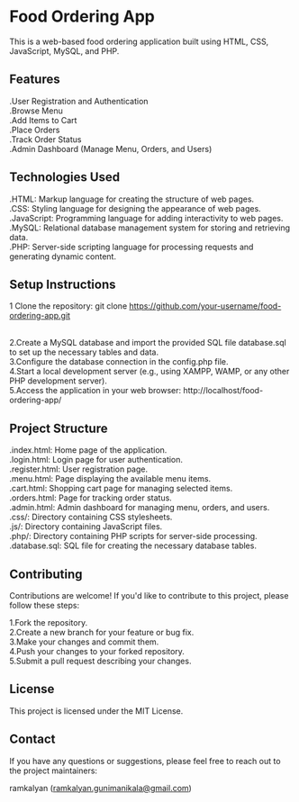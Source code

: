 # Food Ordering App

This is a web-based food ordering application built using HTML, CSS, JavaScript, MySQL, and PHP.

## Features
.User Registration and Authentication
<br>.Browse Menu
<br>.Add Items to Cart
<br>.Place Orders
<br>.Track Order Status
<br>.Admin Dashboard (Manage Menu, Orders, and Users)

 ## Technologies Used
 .HTML: Markup language for creating the structure of web pages.
 <br>.CSS: Styling language for designing the appearance of web pages.
 <br>.JavaScript: Programming language for adding interactivity to web pages.
 <br>.MySQL: Relational database management system for storing and retrieving data.
 <br>.PHP: Server-side scripting language for processing requests and generating dynamic content.

 ## Setup Instructions
 1 Clone the repository:
 git clone https://github.com/your-username/food-ordering-app.git


 <br>2.Create a MySQL database and import the provided SQL file database.sql to set up the necessary tables and data.
 <br>3.Configure the database connection in the config.php file.
 <br>4.Start a local development server (e.g., using XAMPP, WAMP, or any other PHP development server).
 <br>5.Access the application in your web browser:
 http://localhost/food-ordering-app/

## Project Structure
.index.html: Home page of the application.
<br>.login.html: Login page for user authentication.
<br>.register.html: User registration page.
<br>.menu.html: Page displaying the available menu items.
<br>.cart.html: Shopping cart page for managing selected items.
<br>.orders.html: Page for tracking order status.
<br>.admin.html: Admin dashboard for managing menu, orders, and users.
<br>.css/: Directory containing CSS stylesheets.
<br>.js/: Directory containing JavaScript files.
<br>.php/: Directory containing PHP scripts for server-side processing.
<br>.database.sql: SQL file for creating the necessary database tables.

## Contributing
Contributions are welcome! If you'd like to contribute to this project, please follow these steps:

1.Fork the repository.
<br>2.Create a new branch for your feature or bug fix.
<br>3.Make your changes and commit them.
<br>4.Push your changes to your forked repository.
<br>5.Submit a pull request describing your changes.

## License

This project is licensed under the MIT License.

## Contact
If you have any questions or suggestions, please feel free to reach out to the project maintainers:

ramkalyan (ramkalyan.gunimanikala@gmail.com)

